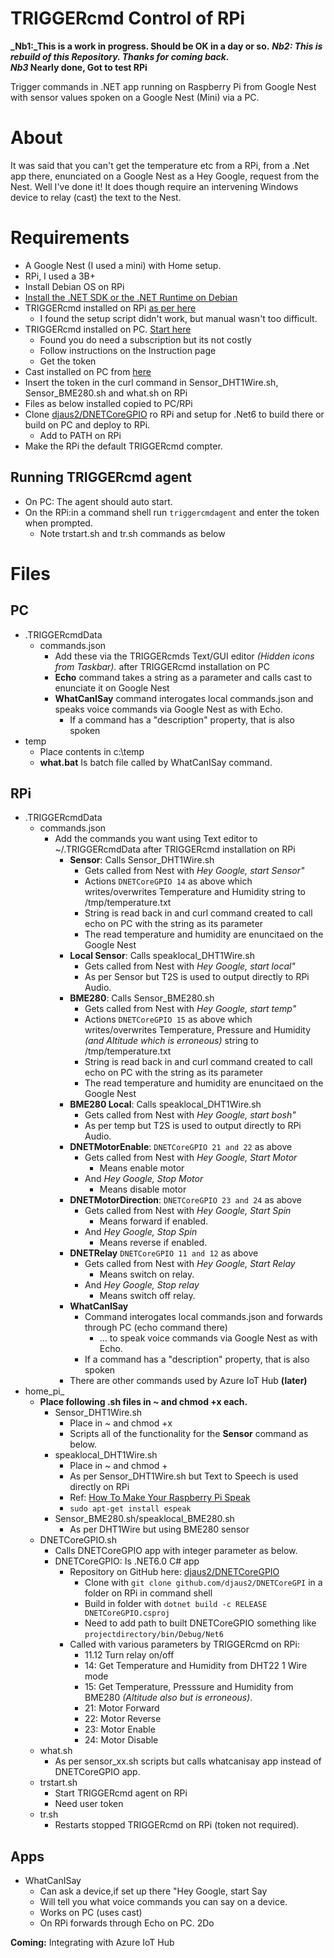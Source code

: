# TRIGGERcmd Control of RPi

**_Nb1:_This is a work in progress. Should be OK in a day or so.**
**_Nb2: This is rebuild of this Repository. Thanks for coming back._**  
**_Nb3_ Nearly done, Got to test RPi**
  
Trigger commands in .NET app running on Raspberry Pi from Google Nest with sensor values spoken on a Google Nest (Mini) via a PC.

# About

It was said that you can't get the temperature etc from a RPi, from a .Net app there, enunciated on a Google Nest as a Hey Google, request from the Nest. Well I've done it! It does though require an intervening Windows device to relay (cast) the text to the Nest.

# Requirements

- A Google Nest (I used a mini) with Home setup.
- RPi, I used a 3B+
- Install Debian OS on RPi
- [Install the .NET SDK or the .NET Runtime on Debian](https://docs.microsoft.com/en-us/dotnet/core/install/linux-debian)
- TRIGGERcmd installed on RPi [as per here](https://www.triggercmd.com/forum/topic/12/raspberry-pi-setup?_=1642757365671)
  - I found the setup script didn't work, but manual wasn't too difficult.
- TRIGGERcmd installed on PC. [Start here](https://www.triggercmd.com/en/)
  - Found you do need a subscription but its not costly
  - Follow instructions on the Instruction page
  - Get the token
- Cast installed on PC from [here](https://www.push2run.com/phpbb/viewtopic.php?t=1042)
- Insert the token in the curl command in Sensor_DHT1Wire.sh, Sensor_BME280.sh and what.sh on RPi
- Files as below installed copied to PC/RPi
- Clone [djaus2/DNETCoreGPIO](https://github.com/djaus2/DNETCoreGPIO) ro RPi and setup for .Net6 to build there or build on PC and deploy to RPi.
  - Add to PATH on RPi
- Make the RPi the default TRIGGERcmd compter.

## Running TRIGGERcmd agent

- On PC: The agent should auto start.
- On the RPi:in a command shell run ```triggercmdagent``` and enter the token when prompted.
  - Note trstart.sh and tr.sh commands as below

# Files

## PC
- .TRIGGERcmdData
  - commands.json
    - Add these via the TRIGGERcmds Text/GUI editor _(Hidden icons from Taskbar)._ after TRIGGERcmd installation on PC
    - **Echo** command takes a string as a parameter and calls cast to enunciate it on Google Nest
    - **WhatCanISay** command interogates local commands.json and speaks voice commands via Google Nest as with Echo.
        - If a command has a "description" property, that is also spoken 
- temp
  - Place contents in c:\temp
  - **what.bat** Is batch file called by WhatCanISay command.
## RPi
- .TRIGGERcmdData
  - commands.json
    - Add the commands you want using Text editor to ~/.TRIGGERcmdData after TRIGGERcmd installation on RPi
      - **Sensor**: Calls Sensor_DHT1Wire.sh
        - Gets called from Nest with _Hey Google, start Sensor"_
        - Actions ```DNETCoreGPIO 14``` as above which writes/overwrites Temperature and Humidity string to /tmp/temperature.txt
        - String is read back in and curl command created to call echo on PC with the string as its parameter
        - The read temperature and humidity are enuncitaed on the Google Nest
      - **Local Sensor**: Calls speaklocal_DHT1Wire.sh
        - Gets called from Nest with _Hey Google, start local"_
        - As per Sensor but T2S is used to output directly to RPi Audio.
      - **BME280**: Calls Sensor_BME280.sh
        - Gets called from Nest with _Hey Google, start temp"_
        - Actions ```DNETCoreGPIO 15``` as above which writes/overwrites Temperature, Pressure and Humidity _(and Altitude which is erroneous)_ string to /tmp/temperature.txt
        - String is read back in and curl command created to call echo on PC with the string as its parameter
        - The read temperature and humidity are enuncitaed on the Google Nest
      - **BME280 Local**: Calls speaklocal_DHT1Wire.sh
        - Gets called from Nest with _Hey Google, start bosh"_
        - As per temp but T2S is used to output directly to RPi Audio.
      - **DNETMotorEnable**: ```DNETCoreGPIO 21 and 22``` as above
        - Gets called from Nest with _Hey Google, Start Motor_
          - Means enable motor
        - And _Hey Google, Stop Motor_
          - Means disable motor
      - **DNETMotorDirection**: ```DNETCoreGPIO 23 and 24``` as above
        - Gets called from Nest with _Hey Google, Start Spin_
          - Means forward if enabled.
        - And _Hey Google, Stop Spin_
          - Means reverse if enabled.
      - **DNETRelay** ```DNETCoreGPIO 11 and 12``` as above
        - Gets called from Nest with _Hey Google, Start Relay_
          - Means switch on relay.
        - And _Hey Google, Stop relay_
          - Means switch off relay.
      - **WhatCanISay** 
        - Command interogates local commands.json and forwards through PC (echo command there) 
          - ... to speak voice commands via Google Nest as with Echo.
        - If a command has a "description" property, that is also spoken 
      - There are other commands used by Azure IoT Hub __(later)__
- home_pi_
    - **Place following .sh files in ~ and chmod +x each.**
      - Sensor_DHT1Wire.sh
        - Place in ~ and chmod +x
        - Scripts all of the functionality for the **Sensor** command as below.
      - speaklocal_DHT1Wire.sh
        - Place in ~ and chmod +
        - As per Sensor_DHT1Wire.sh but Text to Speech is used directly on RPi
        - Ref: [How To Make Your Raspberry Pi Speak](https://www.dexterindustries.com/howto/make-your-raspberry-pi-speak/#:~:text=Make%20sure%20your%20Raspberry%20Pi%20is%20powered%20up,to%20convert%20text%20to%20speech%20on%20the%20speakers.)
         - ```sudo apt-get install espeak```
      - Sensor_BME280.sh/speaklocal_BME280.sh
        - As per DHT1Wire but using BME280 sensor
    - DNETCoreGPIO.sh
      - Calls DNETCoreGPIO app with integer parameter as below.
      - DNETCoreGPIO: Is .NET6.0 C# app
        - Repository on GitHub here: [djaus2/DNETCoreGPIO](https://github.com/djaus2/DNETCoreGPIO)
          - Clone with ```git clone github.com/djaus2/DNETCoreGPI``` in a folder on RPi in command shell
          - Build in folder with ```dotnet build -c RELEASE DNETCoreGPIO.csproj```
          - Need to add path to built DNETCoreGPIO  something like  ```projectdirectory/bin/Debug/Net6```
        - Called with various parameters by TRIGGERcmd on RPi:
          - 11.12 Turn relay on/off 
          - 14: Get Temperature and Humidity from DHT22 1 Wire mode
          - 15: Get Temperature, Presssure and Humidity from BME280 _(Altitude also but is erroneous)_.
          - 21: Motor Forward
          - 22: Motor Reverse
          - 23: Motor Enable
          - 24: Motor Disable
    - what.sh
      - As per sensor_xx.sh scripts but calls whatcanisay app instead of DNETCoreGPIO app.
    - trstart.sh
      - Start TRIGGERcmd agent on RPi
      - Need user token
    - tr.sh
      - Restarts stopped TRIGGERcmd on RPi (token not required).     


 
## Apps
- WhatCanISay
  - Can ask a device,if set up there "Hey Google, start Say
  - Will tell you what voice commands you can say on a device.
  - Works on PC (uses cast)
  - On RPi forwards through Echo on PC. 2Do

**Coming:** Integrating with Azure IoT Hub

